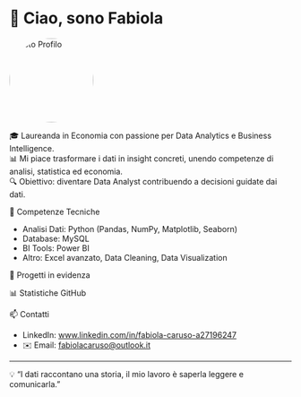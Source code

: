 # 👋 Ciao, sono Fabiola 

<img src="foto.jpg" alt="Foto Profilo" width="150" style="border-radius:50%">


🎓 Laureanda in Economia con passione per Data Analytics e Business Intelligence.  
📊 Mi piace trasformare i dati in insight concreti, unendo competenze di analisi, statistica ed economia.  
🔍 Obiettivo: diventare Data Analyst contribuendo a decisioni guidate dai dati.  



🚀 Competenze Tecniche  
- Analisi Dati: Python (Pandas, NumPy, Matplotlib, Seaborn)  
- Database: MySQL  
- BI Tools: Power BI
- Altro: Excel avanzato, Data Cleaning, Data Visualization  



🌟 Progetti in evidenza  
 




📊 Statistiche GitHub  



📫 Contatti  
- LinkedIn: www.linkedin.com/in/fabiola-caruso-a27196247
- ✉️ Email: fabiolacaruso@outlook.it  

---

💡 “I dati raccontano una storia, il mio lavoro è saperla leggere e comunicarla.”

